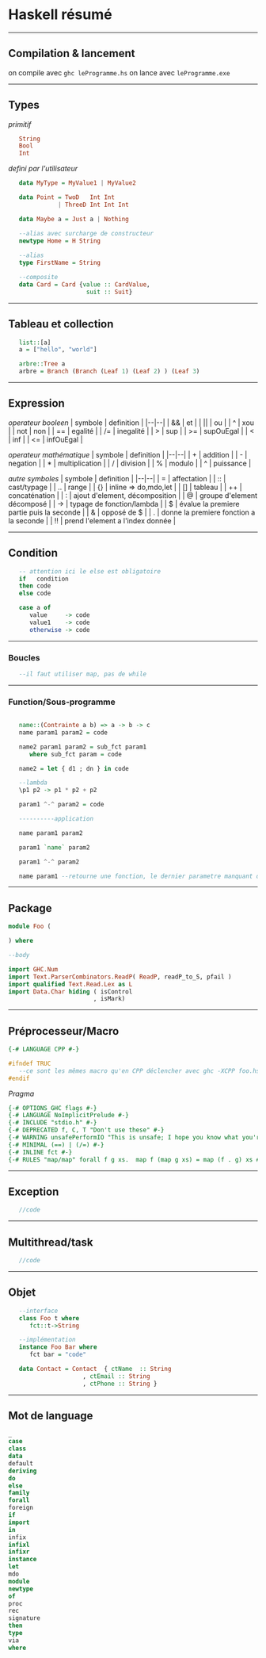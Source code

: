 # Haskell résumé 

---
## Compilation & lancement

on compile avec `ghc leProgramme.hs`
on lance avec `leProgramme.exe`

---
## Types

*primitif*
```haskell
   String
   Bool
   Int
```

*defini par l'utilisateur*
```haskell
   data MyType = MyValue1 | MyValue2

   data Point = TwoD   Int Int
              | ThreeD Int Int Int

   data Maybe a = Just a | Nothing

   --alias avec surcharge de constructeur
   newtype Home = H String
   
   --alias
   type FirstName = String

   --composite
   data Card = Card {value :: CardValue, 
                      suit :: Suit}

```
---
## Tableau et collection
```haskell
   list::[a]
   a = ["hello", "world"]

   arbre::Tree a
   arbre = Branch (Branch (Leaf 1) (Leaf 2) ) (Leaf 3)
```
---
## Expression

*operateur booleen*
| symbole | definition |
|--|--|
| &&   | et                              |
| \|\|   | ou                              |
| ^    | xou                             |
| not  | non                             |
| ==   | egalité                         |
| /=   | inegalité                       |
|  >   | sup                             |
| >=   | supOuEgal                       |
|  <   | inf                             |
| <=   | infOuEgal                       |

*operateur mathématique*
| symbole | definition |
|--|--|
|  +   | addition                        |
|  -   | negation                        |
|  *   | multiplication                  |
|  /   | division                        |
|  %   | modulo                          |
|  ^   | puissance                       |

*autre symboles*
| symbole | definition |
|--|--|
|  =   | affectation                     |
|  ::  | cast/typage                     |
|  ..  | range                           |
|  {}  | inline => do,mdo,let            |
| \[\] | tableau                         |
|  ++  | concaténation                   |
|  :   | ajout d'element, décomposition  |
|  @   | groupe d'element décomposé      | 
|  ->  | typage de fonction/lambda       |
|  $   | évalue la premiere partie puis la seconde |
|  &   | opposé de $                     |
|  .   | donne la premiere fonction a la seconde |
|  !!  | prend l'element a l'index donnée |

---
## Condition
```haskell
   -- attention ici le else est obligatoire
   if   condition
   then code
   else code

   case a of 
      value     -> code
      value1    -> code
      otherwise -> code
```
---
### Boucles
```haskell
   --il faut utiliser map, pas de while
```
---
### Function/Sous-programme
```haskell

   name::(Contrainte a b) => a -> b -> c
   name param1 param2 = code

   name2 param1 param2 = sub_fct param1
      where sub_fct param = code

   name2 = let { d1 ; dn } in code

   --lambda
   \p1 p2 -> p1 * p2 + p2

   param1 ^-^ param2 = code

   ----------application

   name param1 param2

   param1 `name` param2

   param1 ^-^ param2

   name param1 --retourne une fonction, le dernier parametre manquant de cette expression est le parametre de la fonction retourné
```
---
## Package
```haskell
module Foo (

) where 

--body

import GHC.Num
import Text.ParserCombinators.ReadP( ReadP, readP_to_S, pfail )
import qualified Text.Read.Lex as L
import Data.Char hiding ( isControl
                        , isMark)

```
---
## Préprocesseur/Macro
```haskell
{-# LANGUAGE CPP #-}

#ifndef TRUC
   --ce sont les mêmes macro qu'en CPP déclencher avec ghc -XCPP foo.hs
#endif
```
*Pragma*
```haskell
{-# OPTIONS_GHC flags #-}
{-# LANGUAGE NoImplicitPrelude #-}
{-# INCLUDE "stdio.h" #-}
{-# DEPRECATED f, C, T "Don't use these" #-}
{-# WARNING unsafePerformIO "This is unsafe; I hope you know what you're doing" #-}
{-# MINIMAL (==) | (/=) #-}
{-# INLINE fct #-}
{-# RULES "map/map" forall f g xs.  map f (map g xs) = map (f . g) xs #-}
```
---
## Exception
```C
   //code
```
---
## Multithread/task
```C
   //code
```
---
## Objet
```haskell
   --interface
   class Foo t where
      fct::t->String

   --implémentation
   instance Foo Bar where
      fct bar = "code"

   data Contact = Contact  { ctName  :: String
                     , ctEmail :: String
                     , ctPhone :: String }

```
---
## Mot de language
```haskell
_ 
case 
class 
data 
default 
deriving 
do 
else 
family 
forall
foreign 
if 
import 
in 
infix 
infixl 
infixr 
instance 
let 
mdo
module 
newtype 
of 
proc 
rec 
signature 
then 
type 
via 
where
```
